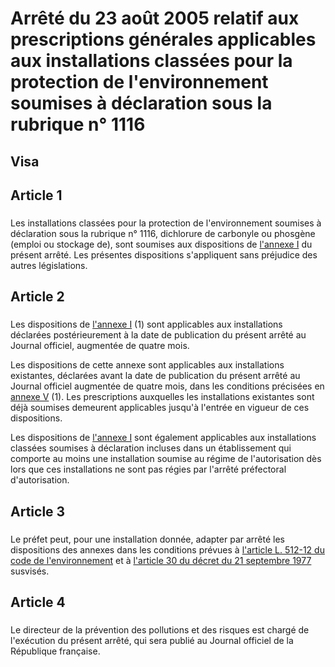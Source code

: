 # Arrêté du 23 août 2005 relatif aux prescriptions générales applicables aux installations classées pour la protection de l'environnement soumises à déclaration sous la rubrique n° 1116

## Visa

## Article 1

### 



Les installations classées pour la protection de l'environnement soumises à déclaration sous la rubrique n° 1116, dichlorure de carbonyle ou phosgène (emploi ou stockage de), sont soumises aux dispositions de [l'annexe I](#annexe-i :-prescriptions-générales-applicables-aux-installations-classées-pour-la-protection-de-l'environnement-soumises-à-déclaration-sous-la-rubrique-n°-4727) du présent arrêté. Les présentes dispositions s'appliquent sans préjudice des autres législations.

## Article 2

### 



Les dispositions de [l'annexe I](#annexe-i :-prescriptions-générales-applicables-aux-installations-classées-pour-la-protection-de-l'environnement-soumises-à-déclaration-sous-la-rubrique-n°-4727) (1) sont applicables aux installations déclarées postérieurement à la date de publication du présent arrêté au Journal officiel, augmentée de quatre mois.

Les dispositions de cette annexe sont applicables aux installations existantes, déclarées avant la date de publication du présent arrêté au Journal officiel augmentée de quatre mois, dans les conditions précisées en [annexe V](#annexe-v :-dispositions-applicables-aux-installations-existantes) (1). Les prescriptions auxquelles les installations existantes sont déjà soumises demeurent applicables jusqu'à l'entrée en vigueur de ces dispositions.

Les dispositions de [l'annexe I](#annexe-i :-prescriptions-générales-applicables-aux-installations-classées-pour-la-protection-de-l'environnement-soumises-à-déclaration-sous-la-rubrique-n°-4727) sont également applicables aux installations classées soumises à déclaration incluses dans un établissement qui comporte au moins une installation soumise au régime de l'autorisation dès lors que ces installations ne sont pas régies par l'arrêté préfectoral d'autorisation.

## Article 3

### 



Le préfet peut, pour une installation donnée, adapter par arrêté les dispositions des annexes dans les conditions prévues à [l'article L. 512-12 du code de l'environnement](https://aida.ineris.fr/consultation_document/lmv1_1659#Article_L._512-12) et à [l'article 30 du décret du 21 septembre 1977](https://aida.ineris.fr/consultation_document/3299#Article_30) susvisés.

## Article 4

### 



Le directeur de la prévention des pollutions et des risques est chargé de l'exécution du présent arrêté, qui sera publié au Journal officiel de la République française.